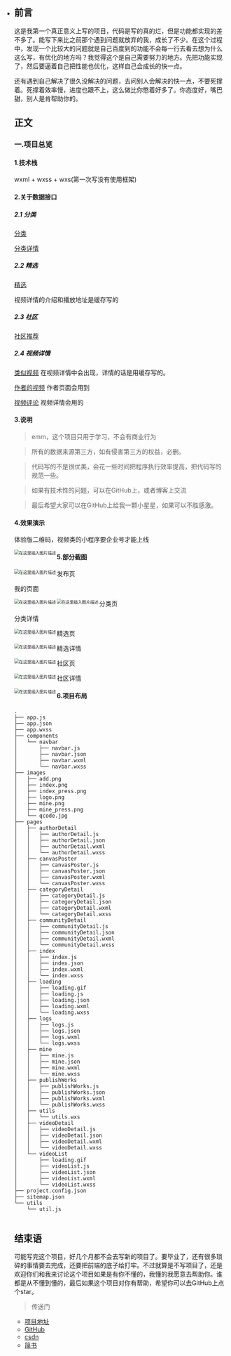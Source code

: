 - ## 前言

  这是我第一个真正意义上写的项目，代码是写的真的烂，但是功能都实现的差不多了。能写下来比之前那个遇到问题就放弃的我，成长了不少。在这个过程中，发现一个比较大的问题就是自己百度到的功能不会每一行去看去想为什么这么写，有优化的地方吗？我觉得这个是自己需要努力的地方。先把功能实现了，然后要逼着自己把性能也优化，这样自己会成长的快一点。

  还有遇到自己解决了很久没解决的问题，去问别人会解决的快一点，不要死撑着。死撑着效率慢，进度也跟不上，这么做比你憋着好多了。你态度好，嘴巴甜，别人是肯帮助你的。

  ## 正文

  ### 一.项目总览

  #### 1.技术栈

  wxml + wxss + wxs(第一次写没有使用框架)

  #### 2.关于数据接口

  ##### 2.1 分类

  [分类](http://baobab.kaiyanapp.com/api/v2/categories)

  [分类详情](http://baobab.kaiyanapp.com/api/v4/categories/detail/tab?id=14)

  ##### 2.2 精选

  [精选](http://baobab.kaiyanapp.com/api/v2/feed)

  视频详情的介绍和播放地址是缓存写的

  ##### 2.3 社区

  [社区推荐](http://baobab.kaiyanapp.com/api/v7/community/tab/rec)

  ##### 2.4 视频详情

  [类似视频](http://baobab.kaiyanapp.com/api/v4/video/related?id=196649) 在视频详情中会出现，详情的话是用缓存写的。

  [作者的视频](http://baobab.kaiyanapp.com/api/v4/pgcs/detail/index?id=2170) 作者页面会用到

  [视频评论](http://baobab.kaiyanapp.com/api/v2/replies/video?videoId=197472) 视频详情会用的

  #### 3.说明

  > emm，这个项目只用于学习，不会有商业行为

  > 所有的数据来源第三方，如有侵害第三方的权益，必删。

  > 代码写的不是很优美，会花一些时间把程序执行效率提高，把代码写的规范一些。

  > 如果有技术性的问题，可以在GitHub上，或者博客上交流

  > 最后希望大家可以在GitHub上给我一颗小星星，如果可以不胜感激。

  #### 4.效果演示

  体验版二维码，视频类的小程序要企业号才能上线

  <img src="https://img-blog.csdnimg.cn/20200826204903932.jpg?x-oss-process=image/watermark,type_ZmFuZ3poZW5naGVpdGk,shadow_10,text_aHR0cHM6Ly9ibG9nLmNzZG4ubmV0L2VhZ2xlX3pjbA==,size_16,color_FFFFFF,t_70#pic_center" align="left" alt="在这里插入图片描述" style="zoom:67%;" />


  #### 5.部分截图

  发布页
  <img src="https://img-blog.csdnimg.cn/20200826204425950.png?x-oss-process=image/watermark,type_ZmFuZ3poZW5naGVpdGk,shadow_10,text_aHR0cHM6Ly9ibG9nLmNzZG4ubmV0L2VhZ2xlX3pjbA==,size_16,color_FFFFFF,t_70#pic_center" align="left" alt="在这里插入图片描述" style="zoom:67%;" />
  
  
  

  

  

  

  

  

  

  

  

  

  

  

  

  我的页面

  <img src="https://img-blog.csdnimg.cn/20200826204426407.png?x-oss-process=image/watermark,type_ZmFuZ3poZW5naGVpdGk,shadow_10,text_aHR0cHM6Ly9ibG9nLmNzZG4ubmV0L2VhZ2xlX3pjbA==,size_16,color_FFFFFF,t_70#pic_center" align="left" alt="在这里插入图片描述" style="zoom:67%; " />

  分类页
  <img src="https://img-blog.csdnimg.cn/20200826204427693.png?x-oss-process=image/watermark,type_ZmFuZ3poZW5naGVpdGk,shadow_10,text_aHR0cHM6Ly9ibG9nLmNzZG4ubmV0L2VhZ2xlX3pjbA==,size_16,color_FFFFFF,t_70#pic_center" align="left" alt="在这里插入图片描述" style="zoom:67%;" />

  

  

  

  

  

  

  

  

  

  

  

  

  

  分类详情

  <img src="https://img-blog.csdnimg.cn/20200826204427889.png?x-oss-process=image/watermark,type_ZmFuZ3poZW5naGVpdGk,shadow_10,text_aHR0cHM6Ly9ibG9nLmNzZG4ubmV0L2VhZ2xlX3pjbA==,size_16,color_FFFFFF,t_70#pic_center" align="left" alt="在这里插入图片描述" style="zoom:67%;" />

  精选页

  <img src="https://img-blog.csdnimg.cn/20200826204427831.png?x-oss-process=image/watermark,type_ZmFuZ3poZW5naGVpdGk,shadow_10,text_aHR0cHM6Ly9ibG9nLmNzZG4ubmV0L2VhZ2xlX3pjbA==,size_16,color_FFFFFF,t_70#pic_center" align="left" alt="在这里插入图片描述" style="zoom:67%;" />

  精选详情

  <img src="https://img-blog.csdnimg.cn/2020082620442735.png?x-oss-process=image/watermark,type_ZmFuZ3poZW5naGVpdGk,shadow_10,text_aHR0cHM6Ly9ibG9nLmNzZG4ubmV0L2VhZ2xlX3pjbA==,size_16,color_FFFFFF,t_70#pic_center" align="left" alt="在这里插入图片描述" style="zoom:67%;" />

  社区页

  <img src="https://img-blog.csdnimg.cn/20200826204427727.png?x-oss-process=image/watermark,type_ZmFuZ3poZW5naGVpdGk,shadow_10,text_aHR0cHM6Ly9ibG9nLmNzZG4ubmV0L2VhZ2xlX3pjbA==,size_16,color_FFFFFF,t_70#pic_center" align="left" alt="在这里插入图片描述" style="zoom:67%;" />


  社区详情

  <img src="https://img-blog.csdnimg.cn/20200826204427233.png?x-oss-process=image/watermark,type_ZmFuZ3poZW5naGVpdGk,shadow_10,text_aHR0cHM6Ly9ibG9nLmNzZG4ubmV0L2VhZ2xlX3pjbA==,size_16,color_FFFFFF,t_70#pic_center" align="left" alt="在这里插入图片描述" style="zoom:67%;" />

  #### 6.项目布局

  ```
  .
  ├── app.js
  ├── app.json
  ├── app.wxss
  ├── components
  │   └── navbar
  │       ├── navbar.js
  │       ├── navbar.json
  │       ├── navbar.wxml
  │       └── navbar.wxss
  ├── images
  │   ├── add.png
  │   ├── index.png
  │   ├── index_press.png
  │   ├── logo.png
  │   ├── mine.png
  │   ├── mine_press.png
  │   └── qcode.jpg
  ├── pages
  │   ├── authorDetail
  │   │   ├── authorDetail.js
  │   │   ├── authorDetail.json
  │   │   ├── authorDetail.wxml
  │   │   └── authorDetail.wxss
  │   ├── canvasPoster
  │   │   ├── canvasPoster.js
  │   │   ├── canvasPoster.json
  │   │   ├── canvasPoster.wxml
  │   │   └── canvasPoster.wxss
  │   ├── categoryDetail
  │   │   ├── categoryDetail.js
  │   │   ├── categoryDetail.json
  │   │   ├── categoryDetail.wxml
  │   │   └── categoryDetail.wxss
  │   ├── communityDetail
  │   │   ├── communityDetail.js
  │   │   ├── communityDetail.json
  │   │   ├── communityDetail.wxml
  │   │   └── communityDetail.wxss
  │   ├── index
  │   │   ├── index.js
  │   │   ├── index.json
  │   │   ├── index.wxml
  │   │   └── index.wxss
  │   ├── loading
  │   │   ├── loading.gif
  │   │   ├── loading.js
  │   │   ├── loading.json
  │   │   ├── loading.wxml
  │   │   └── loading.wxss
  │   ├── logs
  │   │   ├── logs.js
  │   │   ├── logs.json
  │   │   ├── logs.wxml
  │   │   └── logs.wxss
  │   ├── mine
  │   │   ├── mine.js
  │   │   ├── mine.json
  │   │   ├── mine.wxml
  │   │   └── mine.wxss
  │   ├── publishWorks
  │   │   ├── publishWorks.js
  │   │   ├── publishWorks.json
  │   │   ├── publishWorks.wxml
  │   │   └── publishWorks.wxss
  │   ├── utils
  │   │   └── utils.wxs
  │   ├── videoDetail
  │   │   ├── videoDetail.js
  │   │   ├── videoDetail.json
  │   │   ├── videoDetail.wxml
  │   │   └── videoDetail.wxss
  │   └── videoList
  │       ├── loading.gif
  │       ├── videoList.js
  │       ├── videoList.json
  │       ├── videoList.wxml
  │       └── videoList.wxss
  ├── project.config.json
  ├── sitemap.json
  └── utils
      └── util.js
  
  
  ```

  ## 结束语

  可能写完这个项目，好几个月都不会去写新的项目了。要毕业了，还有很多琐碎的事情要去完成，还要把前端的底子给打牢。不过就算是不写项目了，还是欢迎你们和我来讨论这个项目如果是有你不懂的，我懂的我愿意去帮助你。谁都是从不懂到懂的，最后如果这个项目对你有帮助，希望你可以去GitHub上点个star。

  > 传送门

  - [项目地址](https://github.com/JobZeng/RookieVideo)
  - [GitHub](https://github.com/JobZeng)
  - [csdn](https://github.com/JobZeng/RookieVideo)
  - [简书](https://www.jianshu.com/u/454958bb52eb)